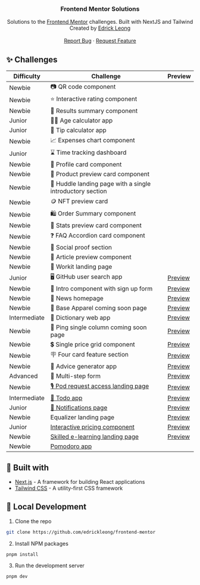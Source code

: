 <p align="center">
<h3 align="center">Frontend Mentor Solutions</h3>

<p align="center">
    Solutions to the <a href="https://www.frontendmentor.io/">Frontend Mentor</a> challenges. Built with NextJS and Tailwind
    <br />
    Created by <a href="https://twitter.com/edrickleong_">Edrick Leong</a>
    <br />
    <br />
    <a href="https://github.com/edrickleong/frontend-mentor/issues">Report Bug</a>
    ·
    <a href="https://github.com/edrickleong/frontend-mentor/issues">Request Feature</a>
</p>

## ✨ Challenges

| Difficulty   | Challenge                                                   | Preview                                                                                |
|--------------|-------------------------------------------------------------|----------------------------------------------------------------------------------------|
| Newbie       | 📷 QR code component                                        |                                                                                        |
| Newbie       | ⭐ Interactive rating component                              |                                                                                        |
| Newbie       | 💯 Results summary component                                |                                                                                        |
| Junior       | 🧑‍🦳 Age calculator app                                    |                                                                                        |
| Junior       | 💸 Tip calculator app                                       |                                                                                        |
| Newbie       | 📈 Expenses chart component                                 |                                                                                        |
| Junior       | ⌛ Time tracking dashboard                                   |                                                                                        |
| Newbie       | 👤 Profile card component                                   |                                                                                        |
| Newbie       | 🧴 Product preview card component                           |                                                                                        |
| Newbie       | 📱 Huddle landing page with a single introductory section   |                                                                                        |
| Newbie       | 🪙 NFT preview card                                         |                                                                                        |
| Newbie       | 🛍️ Order Summary component                                 |                                                                                        |
| Newbie       | 🔢 Stats preview card component                             |                                                                                        |
| Newbie       | ❓ FAQ Accordion card component                              |                                                                                        |
| Newbie       | 📝 Social proof section                                     |                                                                                        |
| Newbie       | 📄 Article preview component                                |                                                                                        |
| Newbie       | 📱 Workit landing page                                      |                                                                                        |
| Junior       | 🖥️ GitHub user search app                                  | [Preview](https://frontend-mentor-github-user-search.vercel.app/)                      |
| Newbie       | 📄 Intro component with sign up form                        | [Preview](https://frontend-mentor-intro-component-with-sign-up-form-seven.vercel.app/) |
| Newbie       | 📰 News homepage                                            | [Preview](https://edrick-news.netlify.app/)                                            |
| Newbie       | 👚 Base Apparel coming soon page                            | [Preview](https://edrick-base-apparel.netlify.app/)                                    |
| Intermediate | 📖 Dictionary web app                                       | [Preview](https://edrick-dictionary.netlify.app/)                                      |
| Newbie       | 📃 Ping single column coming soon page                      | [Preview](https://edrick-ping.netlify.app/)                                            |
| Newbie       | 💲 Single price grid component                              | [Preview](https://edrick-single-price-grid.netlify.app/)                               |
| Newbie       | 🪧 Four card feature section                                | [Preview](https://edrick-four-card-section.netlify.app/)                               |
| Newbie       | 💭 Advice generator app                                     | [Preview](https://edrick-advice-generator.netlify.app/)                                |
| Advanced     | 📄 Multi-step form                                          | [Preview](https://edrick-multi-step-form.netlify.app/)                                 |
| Newbie       | [🎙 Pod request access landing page](apps/pod-request-access) | [Preview](https://edrick-pod-request-access.netlify.app/)                              |
| Intermediate | [📝 Todo app](apps/todo-app)                                | [Preview](https://edrick-todo-app.netlify.app/)                                        |
| Junior       | [🔔 Notifications page](apps/notifications-page)            | [Preview](https://edrick-notifications-page.netlify.app/)                              |
| Newbie       | Equalizer landing page                                      | [Preview](https://edrick-equalizer.netlify.app/)                                       |
| Junior       | [Interactive pricing component](apps/interactive-pricing)   | [Preview](https://edrick-interactive-pricing.netlify.app/)                             |
| Newbie       | [Skilled e-learning landing page](apps/skilled-elearning)   | [Preview](https://edrick-skilled-elearning.netlify.app/)                               |
| Newbie       | [Pomodoro app](apps/pomodoro-app)                           |                                                                                        |

## 🔧 Built with

- [Next.js](https://nextjs.org/) - A framework for building React applications
- [Tailwind CSS](https://tailwindcss.com/) - A utility-first CSS framework

## 🚀 Local Development

1. Clone the repo

```sh
git clone https://github.com/edrickleong/frontend-mentor
```

2. Install NPM packages

```sh
pnpm install
```

3. Run the development server

```
pnpm dev
```

